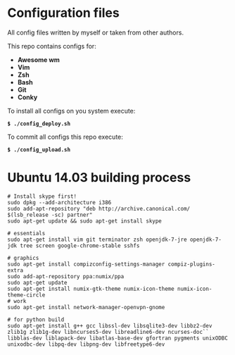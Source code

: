 # Configuration files

All config files written by myself or taken from other authors.

This repo contains configs for:
- **Awesome wm**
- **Vim**
- **Zsh**
- **Bash**
- **Git**
- **Conky**


To install all configs on you system execute:

**`$ ./config_deploy.sh`**

To commit all configs this repo execute:

**`$ ./config_upload.sh`**


Ubuntu 14.03 building process
=============================


```
# Install skype first!
sudo dpkg --add-architecture i386
sudo add-apt-repository "deb http://archive.canonical.com/ $(lsb_release -sc) partner"
sudo apt-get update && sudo apt-get install skype

# essentials
sudo apt-get install vim git terminator zsh openjdk-7-jre openjdk-7-jdk tree screen google-chrome-stable sshfs

# graphics
sudo apt-get install compizconfig-settings-manager compiz-plugins-extra
sudo add-apt-repository ppa:numix/ppa
sudo apt-get update
sudo apt-get install numix-gtk-theme numix-icon-theme numix-icon-theme-circle
# work
sudo apt-get install network-manager-openvpn-gnome 

# for python build
sudo apt-get install g++ gcc libssl-dev libsqlite3-dev libbz2-dev zlib1g zlib1g-dev libncurses5-dev libreadline6-dev ncurses-doc``
libblas-dev liblapack-dev libatlas-base-dev gfortran pygments unixODBC unixodbc-dev libpq-dev libpng-dev libfreetype6-dev

```



